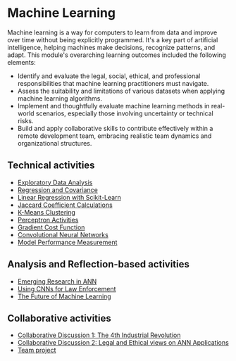 
# Machine Learning

Machine learning is a way for computers to learn from data and improve over time without being explicitly programmed. It's a key part of artificial intelligence, helping machines make decisions, recognize patterns, and adapt. This module's overarching learning outcomes included the following elements:

- Identify and evaluate the legal, social, ethical, and professional responsibilities that machine learning practitioners must navigate.
- Assess the suitability and limitations of various datasets when applying machine learning algorithms.
- Implement and thoughtfully evaluate machine learning methods in real-world scenarios, especially those involving uncertainty or technical risks.
- Build and apply collaborative skills to contribute effectively within a remote development team, embracing realistic team dynamics and organizational structures.

## Technical activities

- [Exploratory Data Analysis](unit02/exploratory_data_analysis.md)
- [Regression and Covariance](unit03/regression_and_covariance.md)
- [Linear Regression with Scikit-Learn](unit04/linear_regression_with_scikit_Learn.md)
- [Jaccard Coefficient Calculations](unit05/jaccard_coefficient_calculations.md)
- [K-Means Clustering](unit06/k_means_clustering.md)
- [Perceptron Activities](unit07/perceptron.md)
- [Gradient Cost Function](unit08/gradient_cost_function.md)
- [Convolutional Neural Networks](unit09/convolutional_neural_networks.md)
- [Model Performance Measurement](unit11/model_performance_measurement.md)

## Analysis and Reflection-based activities
- [Emerging Research in ANN](unit08/emerging_research_in_ann.md)
- [Using CNNs for Law Enforcement](unit09/ethics_and_cnns.md)
- [The Future of Machine Learning](unit12/the_future_of_machine_learning.md)

## Collaborative activities

- [Collaborative Discussion 1: The 4th Industrial Revolution](unit03/collaborative_discussion_1)
- [Collaborative Discussion 2: Legal and Ethical views on ANN Applications](unit10/collaborative_discussion_2.md)
- [Team project](unit06/team_project.md)

